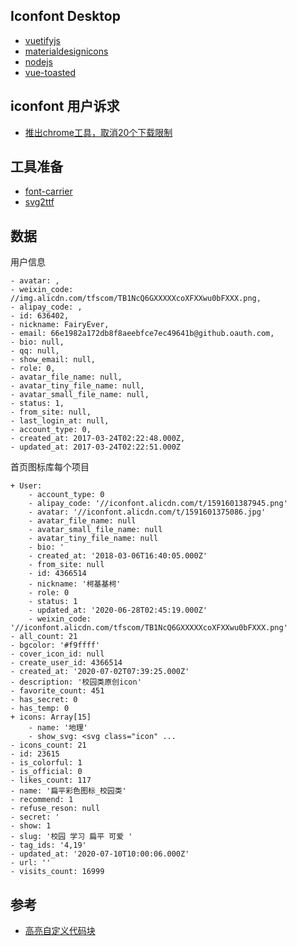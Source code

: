 ## Iconfont Desktop

* [vuetifyjs](https://vuetifyjs.com/zh-Hans/)
* [materialdesignicons](https://materialdesignicons.com/)
* [nodejs](http://nodejs.cn/api/events.html)
* [vue-toasted](https://github.com/shakee93/vue-toasted#options)

## iconfont 用户诉求

* [推出chrome工具，取消20个下载限制](https://github.com/thx/iconfont-plus/issues/209)

## 工具准备

* [font-carrier](https://github.com/purplebamboo/font-carrier)
* [svg2ttf](https://github.com/fontello/svg2ttf)

## 数据

用户信息

```
- avatar: ,
- weixin_code: //img.alicdn.com/tfscom/TB1NcQ6GXXXXXcoXFXXwu0bFXXX.png,
- alipay_code: ,
- id: 636402,
- nickname: FairyEver,
- email: 66e1982a172db8f8aeebfce7ec49641b@github.oauth.com,
- bio: null,
- qq: null,
- show_email: null,
- role: 0,
- avatar_file_name: null,
- avatar_tiny_file_name: null,
- avatar_small_file_name: null,
- status: 1,
- from_site: null,
- last_login_at: null,
- account_type: 0,
- created_at: 2017-03-24T02:22:48.000Z,
- updated_at: 2017-03-24T02:22:51.000Z
```

首页图标库每个项目

```
+ User:
	- account_type: 0
	- alipay_code: '//iconfont.alicdn.com/t/1591601387945.png'
	- avatar: '//iconfont.alicdn.com/t/1591601375086.jpg'
	- avatar_file_name: null
	- avatar_small_file_name: null
	- avatar_tiny_file_name: null
	- bio: '
	- created_at: '2018-03-06T16:40:05.000Z'
	- from_site: null
	- id: 4366514
	- nickname: '柯基基柯'
	- role: 0
	- status: 1
	- updated_at: '2020-06-28T02:45:19.000Z'
	- weixin_code: '//iconfont.alicdn.com/tfscom/TB1NcQ6GXXXXXcoXFXXwu0bFXXX.png'
- all_count: 21
- bgcolor: '#f9ffff'
- cover_icon_id: null
- create_user_id: 4366514
- created_at: '2020-07-02T07:39:25.000Z'
- description: '校园类原创icon'
- favorite_count: 451
- has_secret: 0
- has_temp: 0
+ icons: Array[15]
	- name: '地理'
	- show_svg: <svg class="icon" ...
- icons_count: 21
- id: 23615
- is_colorful: 1
- is_official: 0
- likes_count: 117
- name: '扁平彩色图标_校园类'
- recommend: 1
- refuse_reson: null
- secret: '
- show: 1
- slug: '校园 学习 扁平 可爱 '
- tag_ids: '4,19'
- updated_at: '2020-07-10T10:00:06.000Z'
- url: ''
- visits_count: 16999
```

## 参考

* [高亮自定义代码块](https://stackoverflow.com/questions/61164060/vue-custom-blocks-syntax-highlighting)

